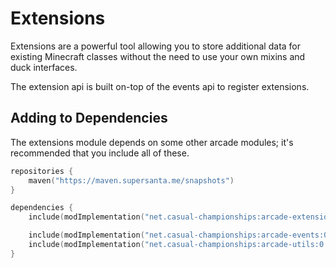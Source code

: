 # Extensions

Extensions are a powerful tool allowing you to store additional data for existing
Minecraft classes without the need to use your own mixins and duck interfaces.

The extension api is built on-top of the events api to register extensions.

## Adding to Dependencies

The extensions module depends on some other arcade modules; it's recommended that you
include all of these.

```kts
repositories {
    maven("https://maven.supersanta.me/snapshots")
}

dependencies {
    include(modImplementation("net.casual-championships:arcade-extensions:0.3.0-alpha.10+1.21.1")!!)

    include(modImplementation("net.casual-championships:arcade-events:0.3.0-alpha.10+1.21.1")!!)
    include(modImplementation("net.casual-championships:arcade-utils:0.3.0-alpha.10+1.21.1")!!)
}
```
